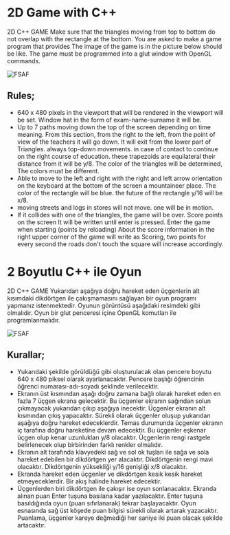 # 2D Game with C++
2D C++ GAME
 Make sure that the triangles moving from top to bottom do not overlap with the rectangle at the bottom.
You are asked to make a game program that provides The image of the game is in the picture below
should be like. The game must be programmed into a glut window with OpenGL commands.

![FSAF](https://user-images.githubusercontent.com/79880394/153685134-0c47cc0f-52d5-4cd8-ab39-53e72893c1e7.png)
## Rules;
* 640 x 480 pixels in the viewport that will be rendered in the viewport
will be set. Window hat in the form of exam-name-surname
it will be.
* Up to 7 paths moving down the top of the screen depending on time
meaning. From this section, from the right to the left, from the point of view of the teachers
it will go down. It will exit from the lower part of Triangles. always
top-down movements. in case of contact
to continue on the right course of education. these trapezoids are equilateral
their distance from it will be y/8. The color of the triangles will be determined,
The colors must be different.
* Able to move to the left and right with the right and left arrow orientation on the keyboard at the bottom of the screen
a mountaineer place. The color of the rectangle will be blue. the future of the rectangle
y/16 will be x/8.
* moving streets and logs in stores will not move. one
will be in motion.
* If it collides with one of the triangles, the game will be over. Score points on the screen
It will be written until enter is pressed. Enter the game when starting (points
by reloading) About the score information in the right upper corner of the game
will write as Scoring, two points for every second the roads don't touch the square
will increase accordingly.
# 2 Boyutlu C++ ile Oyun
2D C++ GAME 
 Yukarıdan aşağıya doğru hareket eden üçgenlerin alt kısımdaki dikdörtgen ile çakışmamasını
sağlayan bir oyun programı yapmanız istenmektedir. Oyunun görüntüsü aşağıdaki resimdeki
gibi olmalıdır. Oyun bir glut penceresi içine OpenGL komutları ile programlanmalıdır.

![FSAF](https://user-images.githubusercontent.com/79880394/153685134-0c47cc0f-52d5-4cd8-ab39-53e72893c1e7.png)
## Kurallar;
* Yukarıdaki şekilde görüldüğü gibi oluşturulacak olan pencere boyutu 640 x 480 piksel
olarak ayarlanacaktır. Pencere başlığı öğrencinin öğrenci numarası-adı-soyadı şeklinde
verilecektir.
* Ekranın üst kısmından aşağı doğru zamana bağlı olarak hareket eden en fazla 7 üçgen
ekrana gelecektir. Bu üçgenler ekranın sağından solun çıkmayacak yukarıdan çıkıp
aşağıya inecektir. Üçgenler ekranın alt kısmından çıkış yapacaktır. Sürekli olarak
üçgenler oluşup yukarıdan aşağıya doğru hareket edeceklerdir. Temas durumunda
üçgenler ekranın iç tarafına doğru hareketine devam edecektir. Bu üçgenler eşkenar
üçgen olup kenar uzunlukları y/8 olacaktır. Üçgenlerin rengi rastgele belirlenecek olup
birbirinden farklı renkler olmalıdır.
* Ekranın alt tarafında klavyedeki sağ ve sol ok tuşları ile sağa ve sola hareket edebilen
bir dikdörtgen yer alacaktır. Dikdörtgenin rengi mavi olacaktır. Dikdörtgenin yüksekliği
y/16 genişliği x/8 olacaktır.
* Ekranda hareket eden üçgenler ve dikdörtgen kesik kesik hareket etmeyeceklerdir. Bir
akış halinde hareket edecektir.
* Üçgenlerden biri dikdörtgen ile çakışır ise oyun sonlanacaktır. Ekranda alınan puan
Enter tuşuna basılana kadar yazılacaktır. Enter tuşuna basıldığında oyun (puan
sıfırlanarak) tekrar başlayacaktır. Oyun esnasında sağ üst köşede puan bilgisi sürekli
olarak artarak yazacaktır. Puanlama, üçgenler kareye değmediği her saniye iki puan
olacak şekilde artacaktır. 
